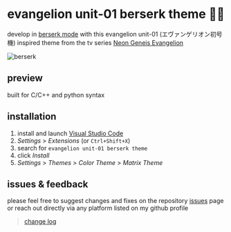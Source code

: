 # evangelion unit-01 berserk theme 💜💚

develop in [berserk mode](https://www.youtube.com/watch?v=-olPXm8oJyw) with this evangelion unit-01 (エヴァンゲリオン初号機) inspired theme from the tv series [Neon Geneis Evangelion](https://en.wikipedia.org/wiki/Neon_Genesis_Evangelion)

![berserk](images/eva01-berserk.GIF, "go berserk")

## preview

built for C/C++ and python syntax


## installation
1. install and launch [Visual Studio Code](https://code.visualstudio.com/)
2. *Settings* > *Extensions* (or `Ctrl+Shift+X`)
3. search for `evangelion unit-01 berserk theme`
4. click *Install*
5. *Settings* > *Themes* > *Color Theme* > *Matrix Theme*

## issues & feedback
 
 please feel free to suggest changes and fixes on the repository [issues](https://github.com/engrx0/eva-unit01-berserk-vscode-theme/issues) page or reach out directly via any platform listed on my github profile


> [change log](https://github.com/engrx0/eva-unit01-berserk-vscode-theme/blob/main/CHANGELOG.md)
